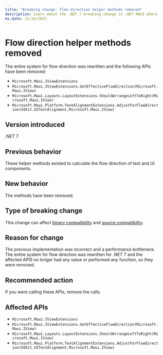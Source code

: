 ```yaml
---
title: "Breaking change: Flow direction helper methods removed"
description: Learn about the .NET 7 breaking change in .NET MAUI where flow direction helper methods have been removed.
ms.date: 11/14/2022
---
```

# Flow direction helper methods removed

The entire system for flow direction was rewritten and the following APIs have been removed:

- `Microsoft.Maui.IViewExtensions`
- `Microsoft.Maui.IViewExtensions.GetEffectiveFlowDirection(Microsoft.Maui.IView)`
- `Microsoft.Maui.Layouts.LayoutExtensions.ShouldArrangeLeftToRight(Microsoft.Maui.IView)`
- `Microsoft.Maui.Platform.TextAlignmentExtensions.AdjustForFlowDirection(UIKit.UITextAlignment,Microsoft.Maui.IView)`

## Version introduced

.NET 7

## Previous behavior

These helper methods existed to calculate the flow direction of test and UI components.

## New behavior

The methods have been removed.

## Type of breaking change

This change can affect [binary compatibility](../../categories.md#binary-compatibility) and [source compatibility](../../categories.md#source-compatibility).

## Reason for change

The previous implementation was incorrect and a performance bottleneck. The entire system for flow direction was rewritten for .NET 7 and the affected APIS no longer had any value or performed any function, so they were removed.

## Recommended action

If you were calling these APIs, remove the calls.

## Affected APIs

- `Microsoft.Maui.IViewExtensions`
- `Microsoft.Maui.IViewExtensions.GetEffectiveFlowDirection(Microsoft.Maui.IView)`
- `Microsoft.Maui.Layouts.LayoutExtensions.ShouldArrangeLeftToRight(Microsoft.Maui.IView)`
- `Microsoft.Maui.Platform.TextAlignmentExtensions.AdjustForFlowDirection(UIKit.UITextAlignment,Microsoft.Maui.IView)`

